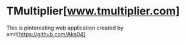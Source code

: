 # TMultiplier[www.tmultiplier.com]
This is pinteresting web application created by amit[https://github.com/Aks04]